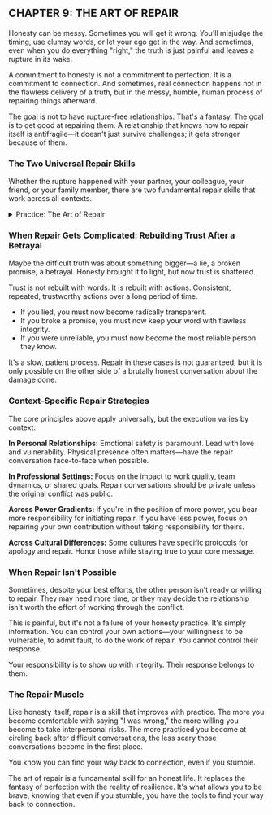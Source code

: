 ## CHAPTER 9: THE ART OF REPAIR

Honesty can be messy. Sometimes you will get it wrong. You'll misjudge the timing, use clumsy words, or let your ego get in the way. And sometimes, even when you do everything "right," the truth is just painful and leaves a rupture in its wake.

A commitment to honesty is not a commitment to perfection. It is a commitment to connection. And sometimes, real connection happens not in the flawless delivery of a truth, but in the messy, humble, human process of repairing things afterward.

The goal is not to have rupture-free relationships. That's a fantasy. The goal is to get good at repairing them. A relationship that knows how to repair itself is antifragile—it doesn't just survive challenges; it gets stronger because of them.

### The Two Universal Repair Skills

Whether the rupture happened with your partner, your colleague, your friend, or your family member, there are two fundamental repair skills that work across all contexts.

<details>
<summary>Practice: The Art of Repair</summary>

**1. Circle Back After a Hard Conversation**
The hours or days after a difficult conversation are critical. Don't let an awkward, heavy silence hang in the air. Be the one to circle back. This can be a simple text or a verbal check-in:

*Personal relationships:*
> "Hey, still thinking about our conversation. I know it was intense, but I'm really glad we're able to talk about hard things. I love you."

*Professional relationships:*
> "I wanted to follow up on our discussion yesterday. I know it was a tough conversation, but I think it was important. How are you feeling about it?"

This simple act signals that the conversation didn't break the connection. It says, "We are still a 'we'."

**2. Say "I Was Wrong"**
If you said something unfair or unkind, it's a golden opportunity to build trust. Go back to that person and say, "I've been thinking about what I said yesterday, and I was wrong." It shows humility, self-awareness, and respect.
*   **Do not add a "but..." at the end.** "I was wrong, but you were being..." negates the entire apology. Just own your part.

</details>

### When Repair Gets Complicated: Rebuilding Trust After a Betrayal

Maybe the difficult truth was about something bigger—a lie, a broken promise, a betrayal. Honesty brought it to light, but now trust is shattered.

Trust is not rebuilt with words. It is rebuilt with actions. Consistent, repeated, trustworthy actions over a long period of time.

*   If you lied, you must now become radically transparent.
*   If you broke a promise, you must now keep your word with flawless integrity.
*   If you were unreliable, you must now become the most reliable person they know.

It's a slow, patient process. Repair in these cases is not guaranteed, but it is only possible on the other side of a brutally honest conversation about the damage done.

### Context-Specific Repair Strategies

The core principles above apply universally, but the execution varies by context:

**In Personal Relationships:** Emotional safety is paramount. Lead with love and vulnerability. Physical presence often matters—have the repair conversation face-to-face when possible.

**In Professional Settings:** Focus on the impact to work quality, team dynamics, or shared goals. Repair conversations should be private unless the original conflict was public.

**Across Power Gradients:** If you're in the position of more power, you bear more responsibility for initiating repair. If you have less power, focus on repairing your own contribution without taking responsibility for theirs.

**Across Cultural Differences:** Some cultures have specific protocols for apology and repair. Honor those while staying true to your core message.

### When Repair Isn't Possible

Sometimes, despite your best efforts, the other person isn't ready or willing to repair. They may need more time, or they may decide the relationship isn't worth the effort of working through the conflict.

This is painful, but it's not a failure of your honesty practice. It's simply information. You can control your own actions—your willingness to be vulnerable, to admit fault, to do the work of repair. You cannot control their response.

Your responsibility is to show up with integrity. Their response belongs to them.

### The Repair Muscle

Like honesty itself, repair is a skill that improves with practice. The more you become comfortable with saying "I was wrong," the more willing you become to take interpersonal risks. The more practiced you become at circling back after difficult conversations, the less scary those conversations become in the first place.

You know you can find your way back to connection, even if you stumble.

The art of repair is a fundamental skill for an honest life. It replaces the fantasy of perfection with the reality of resilience. It's what allows you to be brave, knowing that even if you stumble, you have the tools to find your way back to connection. 